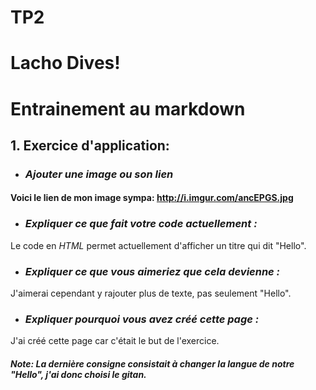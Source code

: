 # TP2
<html>
<head>
</head>
<body>
    <h1>Lacho Dives!</h1>
</body>
</html>

# Entrainement au markdown

## 1.  Exercice d'application:

* ### _Ajouter une image ou son lien_
#### Voici le lien de mon image sympa:  http://i.imgur.com/ancEPGS.jpg


* ### *_Expliquer ce que fait votre code actuellement :_*

Le code en *HTML* permet actuellement d'afficher un titre qui dit "Hello".

* ### *_Expliquer ce que vous aimeriez que cela devienne :_*

J'aimerai cependant y rajouter plus de texte, pas seulement "Hello".

* ### *_Expliquer pourquoi vous avez créé cette page :_*

J'ai créé cette page car c'était le but de l'exercice.

####  _Note: La dernière consigne consistait à changer la langue de notre "Hello", j'ai donc choisi le gitan._